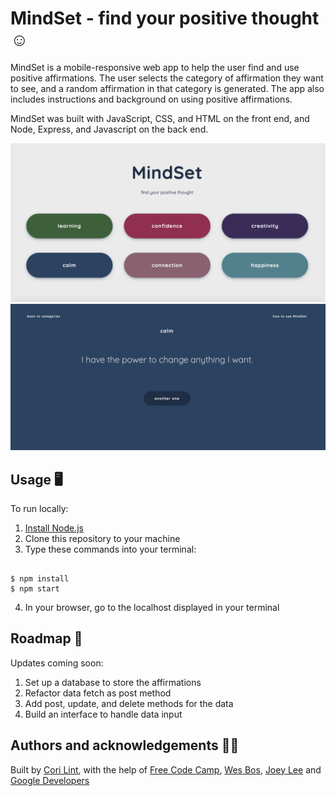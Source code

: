 # MindSet - find your positive thought :relaxed:

MindSet is a mobile-responsive web app to help the user find and use positive affirmations. The user selects the category of affirmation they want to see, and a random affirmation in that category is generated. The app also includes instructions and background on using positive affirmations.

MindSet was built with JavaScript, CSS, and HTML on the front end, and Node, Express, and Javascript on the back end.

![app screenshot](img/1.png)
![app screenshot](img/2.png)


## Usage :desktop_computer:

To run locally:

1. [Install Node.js](https://nodejs.org/en/download/)
2. Clone this repository to your machine
3. Type these commands into your terminal:

```node

$ npm install
$ npm start
```

4. In your browser, go to the localhost displayed in your terminal

## Roadmap :blue_car:

Updates coming soon:

1. Set up a database to store the affirmations
2. Refactor data fetch as post method
3. Add post, update, and delete methods for the data
4. Build an interface to handle data input

## Authors and acknowledgements :woman_technologist:

Built by [Cori Lint](https://github.com/coriography), with the help of [Free Code Camp](https://www.freecodecamp.org/learn), [Wes Bos](https://wesbos.com/), [Joey Lee](https://github.com/joeyklee/simple-express-api) and [Google Developers](https://developers.google.com/web/ilt/pwa/working-with-the-fetch-api)
